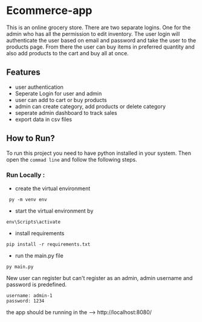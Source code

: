 # Ecommerce-app
This is an online grocery store. There are two separate logins. One for the admin who has all the permission to edit inventory. The user login will authenticate the user based on email and password and take the user to the products page. From there the user can buy items in preferred quantity and also add products to the cart and buy all at once.


## Features

- user authentication
- Seperate Login for user and admin
- user can add to cart or buy products
- admin can create category, add products or delete category
- seperate admin dashboard to track sales
- export data in csv files 


## How to Run?

To run this project you need to have python installed in your system. Then open the `commad line` and follow the following steps. 

### Run Locally : 
* create the virtual environment
```
 py -m venv env 

```  
* start the virtual environment by 
```
env\Scripts\activate
```

* install requirements 
```
pip install -r requirements.txt 
```
* run the main.py file 
```
py main.py 
```

New user can register but can't register as an admin, admin username and password is predefined.
```
username: admin-1
password: 1234
``` 

the app should be running in the --> http://localhost:8080/
